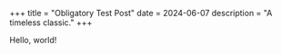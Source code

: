 +++
title = "Obligatory Test Post"
date = 2024-06-07
description = "A timeless classic."
+++

Hello, world!
